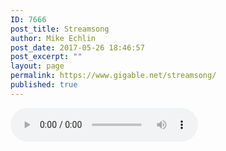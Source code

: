 ```yaml
---
ID: 7666
post_title: Streamsong
author: Mike Echlin
post_date: 2017-05-26 18:46:57
post_excerpt: ""
layout: page
permalink: https://www.gigable.net/streamsong/
published: true
---
```

<script type="text/javascript">
var queryString= window.location.search;
queryString = queryString.substring(51);
var tune = queryString.slice (0, -4);
var songUrl = audio("https://s3-us-west-2.amazonaws.com/gigable.tracks/" + tune + ".mp3");
return songUrl;
</script>

<audio controls>
  <source src="songUrl">
Your browser does not support the audio element.
</audio>